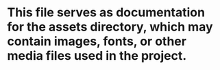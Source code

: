 # This file serves as documentation for the assets directory, which may contain images, fonts, or other media files used in the project.
